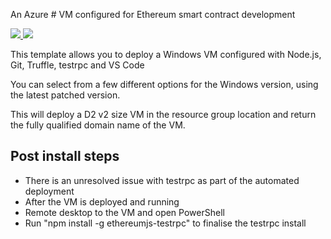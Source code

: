 An Azure # VM configured for Ethereum smart contract development 

<a href="https://portal.azure.com/#create/Microsoft.Template/uri/https%3A%2F%2Fraw.githubusercontent.com%2Fmormond%2FEthereumDevVm%2Fmaster%2FDevVM%2Fazuredeploy.json" target="_blank">
    <img src="http://azuredeploy.net/deploybutton.png"/>
</a>
<a href="http://armviz.io/#/?load=https%3A%2F%2Fraw.githubusercontent.com%2Fmormond%2FEthereumDevVm%2Fmaster%2FDevVM%2Fazuredeploy.json" target="_blank">
    <img src="http://armviz.io/visualizebutton.png"/>
</a>

This template allows you to deploy a Windows VM configured with Node.js, Git, Truffle, testrpc and VS Code

You can select from a few different options for the Windows version, using the latest patched version.

This will deploy a D2 v2 size VM in the resource group location and return the fully qualified domain name of the VM.

## Post install steps
* There is an unresolved issue with testrpc as part of the automated deployment
* After the VM is deployed and running
* Remote desktop to the VM and open PowerShell
* Run "npm install -g ethereumjs-testrpc" to finalise the testrpc install
